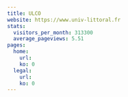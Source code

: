 ```yaml
---
title: ULCO
website: https://www.univ-littoral.fr
stats:
  visitors_per_month: 313300
  average_pageviews: 5.51
pages:
  home: 
    url: 
    ko: 0
  legal: 
    url: 
    ko: 0
---
```

